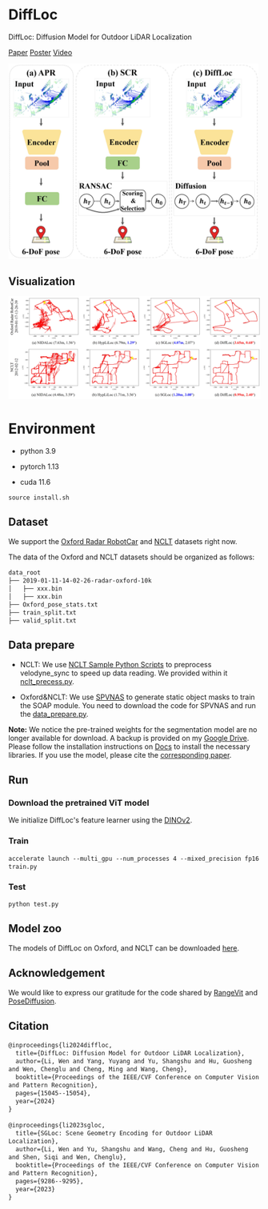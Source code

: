 # DiffLoc
DiffLoc: Diffusion Model for Outdoor LiDAR Localization

[Paper](https://openaccess.thecvf.com/content/CVPR2024/papers/Li_DiffLoc_Diffusion_Model_for_Outdoor_LiDAR_Localization_CVPR_2024_paper.pdf) 
[Poster](https://drive.google.com/file/d/1P80GGOAyWRF5BICAQ990PDO0iByW2kbP/view)
[Video](https://www.youtube.com/watch?v=sSW9nHQR0nc&t=31s)

<img src="https://github.com/liw95/DiffLoc/blob/main/img/DiffLoc.jpg" width=500>

## Visualization
![image](img/Results.jpg)

# Environment

- python 3.9

- pytorch 1.13

- cuda 11.6

```
source install.sh
```

## Dataset

We support the [Oxford Radar RobotCar](https://oxford-robotics-institute.github.io/radar-robotcar-dataset/datasets) and [NCLT](https://robots.engin.umich.edu/nclt/) datasets right now.

The data of the Oxford and NCLT datasets should be organized as follows:

```
data_root
├── 2019-01-11-14-02-26-radar-oxford-10k
│   ├── xxx.bin
│   ├── xxx.bin
├── Oxford_pose_stats.txt
├── train_split.txt
├── valid_split.txt
```

## Data prepare

- NCLT: We use [NCLT Sample Python Scripts](https://robots.engin.umich.edu/nclt/) to preprocess velodyne_sync to speed up data reading. We provided within it [nclt_precess.py](preprocess/nclt_precess.py).

- Oxford&NCLT: We use [SPVNAS](https://github.com/mit-han-lab/spvnas) to generate static object masks to train the SOAP module. You need to download the code for SPVNAS and run the [data_prepare.py](preprocess/data_prepare.py).

**Note:** We notice the pre-trained weights for the segmentation model are no longer available for download. A backup is provided on my [Google Drive](https://drive.google.com/file/d/1jtDClM-6EnW329FtJ0WXVBopOTuVRXJG/view?usp=sharing). Please follow the installation instructions on [Docs](https://github.com/PJLab-ADG/OpenPCSeg/blob/master/docs/INSTALL.md) to install the necessary libraries. If you use the model, please cite the [corresponding paper](https://github.com/mit-han-lab/spvnas).

## Run

### Download the pretrained ViT model
We initialize DiffLoc's feature learner using the [DINOv2](https://github.com/facebookresearch/dinov2?tab=readme-ov-file).

### Train

```
accelerate launch --multi_gpu --num_processes 4 --mixed_precision fp16 train.py
```

### Test
```
python test.py
```

## Model zoo

The models of DiffLoc on Oxford, and NCLT can be downloaded [here](https://drive.google.com/drive/folders/17uhEqc7BYqLETecllyLMorI0lOI9hBiQ).

## Acknowledgement

 We would like to express our gratitude for the code shared by [RangeVit](https://github.com/valeoai/rangevit) and [PoseDiffusion](https://github.com/facebookresearch/PoseDiffusion).

## Citation

```
@inproceedings{li2024diffloc,
  title={DiffLoc: Diffusion Model for Outdoor LiDAR Localization},
  author={Li, Wen and Yang, Yuyang and Yu, Shangshu and Hu, Guosheng and Wen, Chenglu and Cheng, Ming and Wang, Cheng},
  booktitle={Proceedings of the IEEE/CVF Conference on Computer Vision and Pattern Recognition},
  pages={15045--15054},
  year={2024}
}

@inproceedings{li2023sgloc,
  title={SGLoc: Scene Geometry Encoding for Outdoor LiDAR Localization},
  author={Li, Wen and Yu, Shangshu and Wang, Cheng and Hu, Guosheng and Shen, Siqi and Wen, Chenglu},
  booktitle={Proceedings of the IEEE/CVF Conference on Computer Vision and Pattern Recognition},
  pages={9286--9295},
  year={2023}
}
```
